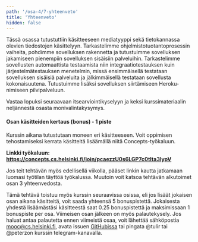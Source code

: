 ```yaml
---
path: '/osa-4/7-yhteenveto'
title: 'Yhteenveto'
hidden: false
---
```


Tässä osassa tutustuttiin käsitteeseen mediatyyppi sekä tietokannassa olevien tiedostojen käsittelyyn. Tarkastelimme ohjelmistotuotantoprosessin vaiheita, pohdimme sovelluksen rakennetta ja tutustuimme sovelluksen jakamiseen pienempiin sovelluksen sisäisiin palveluihin. Tarkastelimme sovellusten automaattista testaamista niin integraatiotestauksen kuin järjestelmätestauksen menetelmin, missä ensimmäisellä testataan sovelluksen sisäisiä palveluita ja jälkimmäisellä testataan sovellusta kokonaisuutena. Tutustuimme lisäksi sovelluksen siirtämiseen Heroku-nimiseen pilvipalveluun.

Vastaa lopuksi seuraavaan itsearviointikyselyyn ja keksi kurssimateriaalin neljännestä osasta monivalintakysymys.


<quiz id="e17ad817-caa4-5ae9-9d4f-e1662f5b0327"></quiz>

<quiz id="820f8f27-0a13-5658-b5e1-b7bac91f3df3"></quiz>

#### Osan käsitteiden kertaus (bonus) - 1 piste

Kurssin aikana tutustutaan moneen eri käsitteeseen. Voit oppimisen
tehostamiseksi kerrata käsitteitä lisäämällä niitä Concepts-työkaluun.

**Linkki työkaluun: https://concepts.cs.helsinki.fi/join/pcaezzU0s6LGP7c0tIta3lypV**

Jos teit tehtävän myös edellisellä viikolla, pääset linkin kautta jatkamaan
luomasi työtilan täyttöä työkalussa. Muutoin voit katsoa tehtävän alkutoimet
osan 3 yhteenvedosta.

Tämä tehtävä toistuu myös kurssin seuraavissa osissa, eli jos lisäät jokaisen
osan aikana käsitteitä, voit saada yhteensä 5 bonuspistettä. Jokaisesta yhdestä lisäämästäsi käsitteestä saat 0.25 bonuspistettä ja maksimissaan 1 bonuspiste per osa. Viimeisen osan
jälkeen on myös palautekysely. Jos haluat antaa palautetta ennen viimeistä
osaa, voit lähettää sähköpostia mooc@cs.helsinki.fi, avata issuen
[GitHubissa](https://github.com/rage/concepts) tai pingata @tulir tai @peterzon
kurssin telegram-kanavalla.
